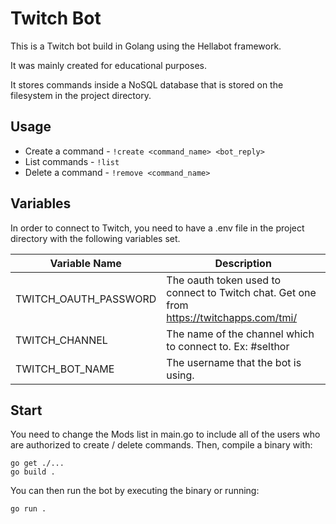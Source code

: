 # Twitch Bot

This is a Twitch bot build in Golang using the Hellabot framework.

It was mainly created for educational purposes.

It stores commands inside a NoSQL database that is stored on the filesystem
in the project directory.

## Usage

- Create a command - `!create <command_name> <bot_reply>`
- List commands - `!list`
- Delete a command - `!remove <command_name>`

## Variables

In order to connect to Twitch, you need to have a .env file in the project directory with
the following variables set.

| Variable Name         | Description                                                                              |
| --------------------- | ---------------------------------------------------------------------------------------- |
| TWITCH_OAUTH_PASSWORD | The oauth token used to connect to Twitch chat. Get one from https://twitchapps.com/tmi/ |
| TWITCH_CHANNEL        | The name of the channel which to connect to. Ex: #selthor                                |
| TWITCH_BOT_NAME       | The username that the bot is using.                                                      |


## Start

You need to change the Mods list in main.go to include all of the users who are authorized to create / delete commands.
Then, compile a binary with:

```
go get ./...
go build .
```

You can then run the bot by executing the binary or running:

```
go run .
```